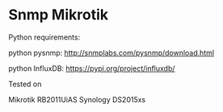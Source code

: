 # Snmp Mikrotik

Python requirements:


python pysnmp:  http://snmplabs.com/pysnmp/download.html

python InfluxDB: https://pypi.org/project/influxdb/


Tested on

Mikrotik RB2011UiAS
Synology DS2015xs
